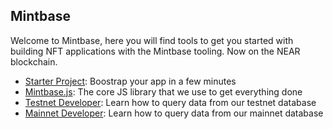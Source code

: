 ## Mintbase 

Welcome to Mintbase, here you will find tools to get you started with building NFT applications with the Mintbase tooling. Now on the NEAR blockchain.

- [Starter Project](https://github.com/mintbase/create-mintbase-app): Boostrap your app in a few minutes
- [Mintbase.js](https://github.com/mintbase/mintbase-js): The core JS library that we use to get everything done
- [Testnet Developer](https://testnet.mintbase.io/developers): Learn how to query data from our testnet database
- [Mainnet Developer](https://www.mintbase.io/developers): Learn how to query data from our mainnet database

<!--

**Here are some ideas to get you started:**

🙋‍♀️ A short introduction - what is your organization all about?
🌈 Contribution guidelines - how can the community get involved?
👩‍💻 Useful resources - where can the community find your docs? Is there anything else the community should know?
🍿 Fun facts - what does your team eat for breakfast?
🧙 Remember, you can do mighty things with the power of [Markdown](https://guides.github.com/features/mastering-markdown/)
-->
